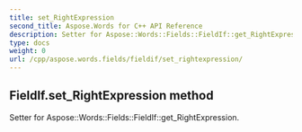 ```yaml
---
title: set_RightExpression
second_title: Aspose.Words for C++ API Reference
description: Setter for Aspose::Words::Fields::FieldIf::get_RightExpression. 
type: docs
weight: 0
url: /cpp/aspose.words.fields/fieldif/set_rightexpression/
---
```

## FieldIf.set_RightExpression method


Setter for Aspose::Words::Fields::FieldIf::get_RightExpression. 

